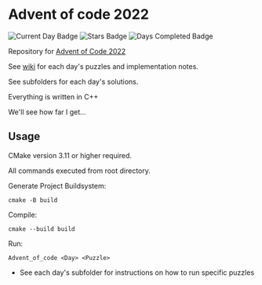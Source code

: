 # Advent of code 2022

![Current Day Badge](https://img.shields.io/badge/day%20📅-4-blue)
![Stars Badge](https://img.shields.io/badge/stars%20⭐-6-yellow)
![Days Completed Badge](https://img.shields.io/badge/days%20completed-3-red)

Repository for [Advent of Code 2022](https://adventofcode.com/)

See [wiki](https://github.com/jio125/Advent-of-code-2022/wiki) for each day's puzzles and implementation notes.

See subfolders for each day's solutions.

Everything is written in C++

We'll see how far I get...

## Usage

CMake version 3.11 or higher required.

All commands executed from root directory.

Generate Project Buildsystem:

`cmake -B build`

Compile:

`cmake --build build`

Run:

`Advent_of_code <Day> <Puzzle>`

- See each day's subfolder for instructions on how to run specific puzzles
